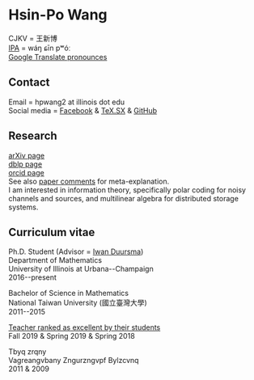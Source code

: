 


# Hsin-Po Wang

CJKV = 王新博  
[IPA](https://en.wikipedia.org/wiki/Help:IPA/Mandarin) = wáŋ ɕīn pʷóː  
[Google Translate pronounces]


## Contact

Email = hpwang2 at illinois dot edu  
Social media =
[Facebook](https://www.facebook.com/Xymbol.1) &
[TeX.SX](https://tex.stackexchange.com/users/51022/symbol-1) &
[GitHub](https://github.com/Symbol1)


## Research

[arXiv page](https://arxiv.org/a/wang_h_8.html)  
[dblp page](https://dblp.org/pers/hd/w/Wang_0001:Hsin=Po)  
[orcid page](https://orcid.org/0000-0003-2574-1510)  
See also [paper comments](/paper) for meta-explanation.  
I am interested in information theory, specifically
polar coding for noisy channels and sources, and
multilinear algebra for distributed storage systems.


## Curriculum vitae

Ph.D. Student
(Advisor = [Iwan Duursma](https://faculty.math.illinois.edu/~duursma/))  
Department of Mathematics  
University of Illinois at Urbana--Champaign  
2016--present
 
Bachelor of Science in Mathematics  
National Taiwan University (國立臺灣大學)  
2011--2015

[Teacher ranked as excellent by their students]  
Fall 2019 & Spring 2019 & Spring 2018  

Tbyq zrqny  
Vagreangvbany Zngurzngvpf Bylzcvnq  
2011 & 2009


[Google Translate pronounces]: https://translate.google.com/#view=home&op=translate&sl=auto&tl=zh-TW&text=王新博
[Teacher ranked as excellent by their students]: https://citl.illinois.edu/citl-101/measurement-evaluation/teaching-evaluation/teaching-evaluations-(ices)/teachers-ranked-as-excellent


